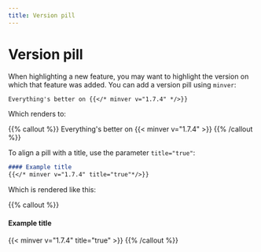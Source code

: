 ```yaml
---
title: Version pill
---
```


# Version pill

When highlighting a new feature, you may want to highlight the version on which that feature was added. You can add a version pill using `minver`:

```markdown
Everything's better on {{</* minver v="1.7.4" */>}}
```

Which renders to:

{{% callout %}}
Everything's better on {{< minver v="1.7.4" >}}
{{% /callout %}}

To align a pill with a title, use the parameter `title="true"`:

```markdown
#### Example title
{{</* minver v="1.7.4" title="true"*/>}}
```

Which is rendered like this:

{{% callout %}}
#### Example title
{{< minver v="1.7.4" title="true" >}}
{{% /callout %}}
